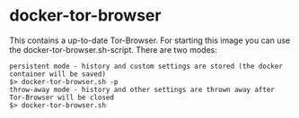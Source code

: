 # docker-tor-browser
This contains a up-to-date Tor-Browser. For starting this image you can use the docker-tor-browser.sh-script. There are two modes:

    persistent mode - history and custom settings are stored (the docker container will be saved)
    $> docker-tor-browser.sh -p
    throw-away mode - history and other settings are thrown away after Tor-Browser will be closed
    $> docker-tor-browser.sh
